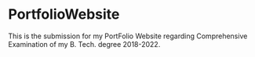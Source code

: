 # PortfolioWebsite

This is the submission for my PortFolio Website regarding Comprehensive Examination of my B. Tech. degree 2018-2022. 
